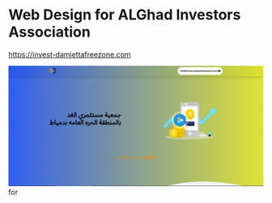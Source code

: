 # Web Design for ALGhad Investors Association
https://invest-damiettafreezone.com

![alt text](images/Screenshot.png "Title Text")
for
